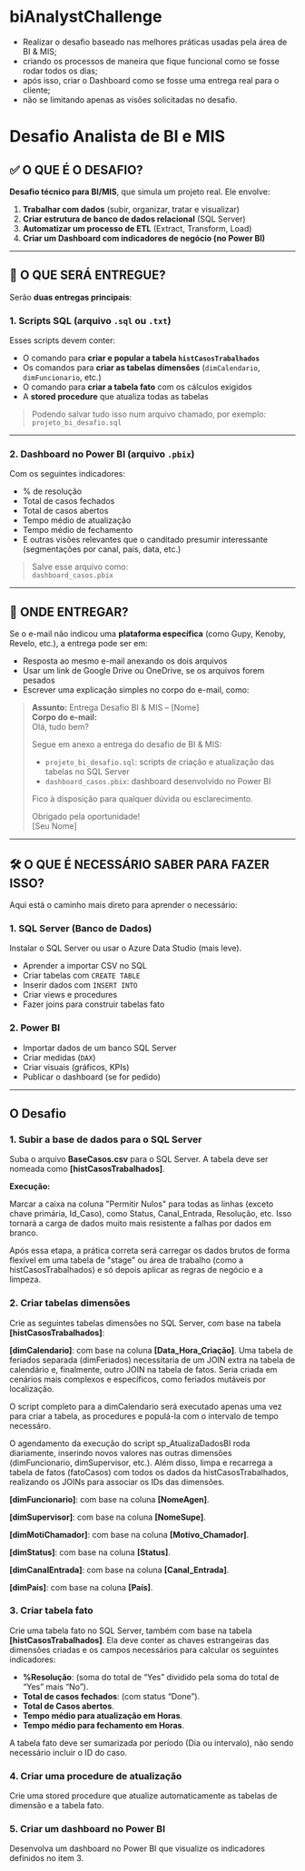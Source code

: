 # biAnalystChallenge
* Realizar o desafio baseado nas melhores práticas usadas pela área de BI &amp; MIS;
* criando os processos de maneira que fique funcional como se fosse rodar todos os dias;
* após isso, criar o Dashboard como se fosse uma entrega real para o cliente;
* não se limitando apenas as visões solicitadas no desafio.

# Desafio Analista de BI e MIS

## ✅ O QUE É O DESAFIO?

 **Desafio técnico para BI/MIS**, que simula um projeto real. Ele envolve:

1. **Trabalhar com dados** (subir, organizar, tratar e visualizar)
2. **Criar estrutura de banco de dados relacional** (SQL Server)
3. **Automatizar um processo de ETL** (Extract, Transform, Load)
4. **Criar um Dashboard com indicadores de negócio (no Power BI)**

---

## 🧾 O QUE SERÁ ENTREGUE?

Serão **duas entregas principais**:

### 1. **Scripts SQL** (arquivo `.sql` ou `.txt`)
Esses scripts devem conter:
- O comando para **criar e popular a tabela `histCasosTrabalhados`**
- Os comandos para **criar as tabelas dimensões** (`dimCalendario`, `dimFuncionario`, etc.)
- O comando para **criar a tabela fato** com os cálculos exigidos
- A **stored procedure** que atualiza todas as tabelas

> Podendo salvar tudo isso num arquivo chamado, por exemplo:  
`projeto_bi_desafio.sql`

---

### 2. **Dashboard no Power BI** (arquivo `.pbix`)
Com os seguintes indicadores:
- % de resolução
- Total de casos fechados
- Total de casos abertos
- Tempo médio de atualização
- Tempo médio de fechamento
- E outras visões relevantes que o canditado presumir interessante (segmentações por canal, país, data, etc.)

> Salve esse arquivo como:  
`dashboard_casos.pbix`

---

## 📂 ONDE ENTREGAR?

Se o e-mail não indicou uma **plataforma específica** (como Gupy, Kenoby, Revelo, etc.), a entrega pode ser em:

- Resposta ao mesmo e-mail anexando os dois arquivos
- Usar um link de Google Drive ou OneDrive, se os arquivos forem pesados
- Escrever uma explicação simples no corpo do e-mail, como:

> **Assunto:** Entrega Desafio BI & MIS – [Nome]  
> **Corpo do e-mail:**  
> Olá, tudo bem?  
>  
> Segue em anexo a entrega do desafio de BI & MIS:  
> - `projeto_bi_desafio.sql`: scripts de criação e atualização das tabelas no SQL Server  
> - `dashboard_casos.pbix`: dashboard desenvolvido no Power BI  
>  
> Fico à disposição para qualquer dúvida ou esclarecimento.  
>  
> Obrigado pela oportunidade!  
> [Seu Nome]

---

## 🛠️ O QUE É NECESSÁRIO SABER PARA FAZER ISSO?

Aqui está o caminho mais direto para aprender o necessário:

### 1. **SQL Server (Banco de Dados)**
Instalar o SQL Server ou usar o Azure Data Studio (mais leve).
- Aprender a importar CSV no SQL
- Criar tabelas com `CREATE TABLE`
- Inserir dados com `INSERT INTO`
- Criar views e procedures
- Fazer joins para construir tabelas fato

### 2. **Power BI**
- Importar dados de um banco SQL Server
- Criar medidas (`DAX`)
- Criar visuais (gráficos, KPIs)
- Publicar o dashboard (se for pedido)

---
## O Desafio  

### 1. Subir a base de dados para o SQL Server
Suba o arquivo **BaseCasos.csv** para o SQL Server. A tabela deve ser nomeada como **[histCasosTrabalhados]**.

**Execução:**

Marcar a caixa na coluna "Permitir Nulos" para todas as linhas (exceto chave primária, Id_Caso), como Status, Canal_Entrada, Resolução, etc. Isso tornará a carga de dados muito mais resistente a falhas por dados em branco.

Após essa etapa, a prática correta será carregar os dados brutos de forma flexível em uma tabela de "stage" ou área de trabalho (como a histCasosTrabalhados) e só depois aplicar as regras de negócio e a limpeza.


### 2. Criar tabelas dimensões
Crie as seguintes tabelas dimensões no SQL Server, com base na tabela **[histCasosTrabalhados]**:

**[dimCalendario]**: com base na coluna **[Data_Hora_Criação]**.
Uma tabela de feriados separada (dimFeriados) necessitaria de um JOIN extra na tabela de calendário e, finalmente, outro JOIN na tabela de fatos.  Seria criada em cenários mais complexos e específicos, como feriados mutáveis por localização.

O script completo para a dimCalendario será executado  apenas uma vez para criar a tabela, as procedures e populá-la com o intervalo de tempo necessáro.

O agendamento da execução do script sp_AtualizaDadosBI roda diariamente, inserindo novos valores nas outras dimensões (dimFuncionario, dimSupervisor, etc.). Além disso, limpa e recarrega a tabela de fatos (fatoCasos) com todos os dados da histCasosTrabalhados, realizando os JOINs para associar os IDs das dimensões.

**[dimFuncionario]**: com base na coluna **[NomeAgen]**.

**[dimSupervisor]**: com base na coluna **[NomeSupe]**.

**[dimMotiChamador]**: com base na coluna **[Motivo_Chamador]**.

**[dimStatus]**: com base na coluna **[Status]**.

**[dimCanalEntrada]**: com base na coluna **[Canal_Entrada]**.

**[dimPais]**: com base na coluna **[País]**.

### 3. Criar tabela fato
Crie uma tabela fato no SQL Server, também com base na tabela **[histCasosTrabalhados]**. Ela deve conter as chaves estrangeiras das dimensões criadas e os campos necessários para calcular os seguintes indicadores:

* **%Resolução**: (soma do total de “Yes” dividido pela soma do total de “Yes” mais “No”).
* **Total de casos fechados**: (com status “Done”).
* **Total de Casos abertos**.
* **Tempo médio para atualização em Horas**.
* **Tempo médio para fechamento em Horas**.

A tabela fato deve ser sumarizada por período (Dia ou intervalo), não sendo necessário incluir o ID do caso.

### 4. Criar uma procedure de atualização
Crie uma stored procedure que atualize automaticamente as tabelas de dimensão e a tabela fato.

### 5. Criar um dashboard no Power BI
Desenvolva um dashboard no Power BI que visualize os indicadores definidos no item 3.
